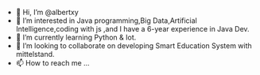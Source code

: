 - 👋 Hi, I’m @albertxy
- 👀 I’m interested in Java programming,Big Data,Artificial Intelligence,coding with js ,and I have a 6-year experience in Java Dev.
- 🌱 I’m currently learning Python & Iot.
- 💞️ I’m looking to collaborate on developing Smart Education System with mittelstand.
- 📫 How to reach me ...

<!---
albertxy/albertxy is a ✨ special ✨ repository because its `README.md` (this file) appears on your GitHub profile.
You can click the Preview link to take a look at your changes.
--->
